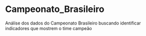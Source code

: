 # Campeonato_Brasileiro
Análise dos dados do Campeonato Brasileiro buscando identificar indicadores que mostrem o time campeão
